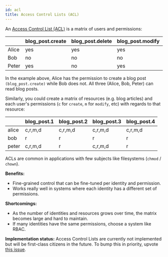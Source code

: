 ```yaml
---
id: acl
title: Access Control Lists (ACL)
---
```


An
[Access Control List (ACL)](https://en.wikipedia.org/wiki/Access_control_list)
is a matrix of users and permissions:

|       | blog_post.create | blog_post.delete | blog_post.modify | blog_post.read |
| ----- | ---------------- | ---------------- | ---------------- | -------------- |
| Alice | yes              | yes              | yes              | yes            |
| Bob   | no               | no               | no               | yes            |
| Peter | yes              | no               | yes              | yes            |

In the example above, Alice has the permission to create a blog post
`(blog_post.create)` while Bob does not. All three (Alice, Bob, Peter) can read
blog posts.

Similarly, you could create a matrix of resources (e.g. blog articles) and each
user's permissions (`c` for `create`, `m` for `modify`, etc) with regards to
that resource:

|       | blog_post.1 | blog_post.2 | blog_post.3 | blog_post.4 |
| ----- | ----------- | ----------- | ----------- | ----------- |
| alice | c,r,m,d     | c,r,m,d     | c,r,m,d     | c,r,m,d     |
| bob   | r           | r           | r           | r           |
| peter | c,r,m,d     | r           | c,r,m,d     | r           |

ACLs are common in applications with few subjects like filesystems (`chmod` /
`chown`).

**Benefits:**

- Fine-grained control that can be fine-tuned per identity and permission.
- Works really well in systems where each identity has a different set of
  permissions.

**Shortcomings:**

- As the number of identities and resources grows over time, the matrix becomes
  large and hard to maintain.
- If many identities have the same permissions, choose a system like RBAC.

**Implementation status:** Access Control Lists are currently not implemented
but will be first-class citizens in the future. To bump this in priority, upvote
[this issue](https://github.com/ory/keto/issues/61).
